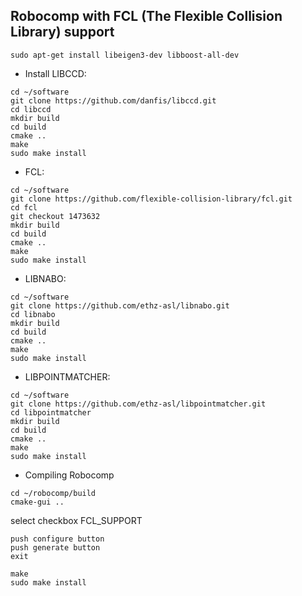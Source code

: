 ## Robocomp with FCL (The Flexible Collision Library) support
```
sudo apt-get install libeigen3-dev libboost-all-dev
```
- Install LIBCCD:
```
cd ~/software
git clone https://github.com/danfis/libccd.git
cd libccd
mkdir build
cd build
cmake ..
make
sudo make install
```
- FCL:
```
cd ~/software
git clone https://github.com/flexible-collision-library/fcl.git
cd fcl
git checkout 1473632 
mkdir build
cd build
cmake ..
make
sudo make install
```
- LIBNABO:
```
cd ~/software
git clone https://github.com/ethz-asl/libnabo.git
cd libnabo
mkdir build
cd build
cmake ..
make
sudo make install
```
- LIBPOINTMATCHER:
```
cd ~/software
git clone https://github.com/ethz-asl/libpointmatcher.git
cd libpointmatcher
mkdir build
cd build
cmake ..
make
sudo make install
```
- Compiling Robocomp
```
cd ~/robocomp/build
cmake-gui ..
```
select checkbox FCL_SUPPORT
```
push configure button
push generate button
exit

make
sudo make install
```
